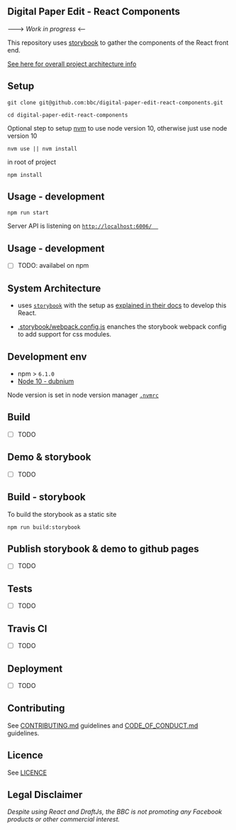 
## Digital Paper Edit - React Components 

---> _Work in progress_ <--

<!-- _One liner + link to confluence page_
_Screenshot of UI - optional_ -->
This repository uses [storybook](https://storybook.js.org) to gather the components of the React front end.

[See here for overall project architecture info](https://github.com/bbc/digital-paper-edit-client#project-architecture)


## Setup
<!-- _stack - optional_
_How to build and run the code/app_ -->

```
git clone git@github.com:bbc/digital-paper-edit-react-components.git
```

```
cd digital-paper-edit-react-components
```

Optional step to setup [nvm](https://github.com/nvm-sh/nvm) to use node version 10, otherwise just use node version 10
```
nvm use || nvm install
```

in root of project
```
npm install
```

## Usage - development

```
npm run start
```
 
Server API is listening on [`http://localhost:6006/  `](http://localhost:6006)

## Usage - development

- [ ] TODO: availabel on npm

<!-- Available on `npm` [npm - `@bbc/react-transcript-editor`](https://www.npmjs.com/package/@bbc/react-transcript-editor) -->


<!-- ```
npm install @bbc/react-transcript-editor
``` -->

## System Architecture
<!-- _High level overview of system architecture_ -->

- uses [`storybook`](https://storybook.js.org) with the setup as [explained in their docs](https://storybook.js.org/docs/guides/guide-react/) to develop this React.
<!-- - This uses [CSS Modules](https://github.com/css-modules/css-modules) to contain the scope of the css for this component. -->
- [.storybook/webpack.config.js](./.storybook/webpack.config.js) enanches the storybook webpack config to add support for css modules.
<!-- - The parts of the component are inside [`./packages`](./packages) -->
<!-- - [babel.config.js](./babel.config.js) provides root level system config for [babel 7](https://babeljs.io/docs/en/next/config-files#project-wide-configuration). -->


## Development env
 <!-- _How to run the development environment_
_Coding style convention ref optional, eg which linter to use_
_Linting, github pre-push hook - optional_ -->

- npm > `6.1.0`
- [Node 10 - dubnium](https://scotch.io/tutorials/whats-new-in-node-10-dubnium)

Node version is set in node version manager [`.nvmrc`](https://github.com/creationix/nvm#nvmrc)


## Build

<!-- _How to run build_ -->

- [ ] TODO

<!-- > To transpile `./packages` and create a build in the `./dist` folder, run:

```
npm run build:component
``` -->

## Demo & storybook

- [ ] TODO

<!-- - **Storybook** can bew viewed at [https://bbc.github.io/react-transcript-editor/](https://bbc.github.io/react-transcript-editor/)

- **Demo** can be viewed at [https://bbc.github.io/react-transcript-editor/iframe.html?id=demo--default](https://bbc.github.io/react-transcript-editor/iframe.html?id=demo--default)
 -->


## Build - storybook
To build the storybook as a static site

```
npm run build:storybook
```

## Publish storybook & demo to github pages

- [ ] TODO

<!-- 
This github repository uses [github pages](https://pages.github.com/) to host the storybook and the demo of the component

```
npm run deploy:ghpages
```

add to git, and push to origin master to update


Alternatively If you simply want to build the demo locally in the `build` folder then just

```
npm run build:storybook
```

you can then run this command to serve the static site locally

```
npm run build:storybook:serve
``` -->

## Tests
<!-- _How to carry out tests_ -->

- [ ] TODO

<!-- Test coverage using [`jest`](https://jestjs.io/), to run tests

```
npm run test
```

During development you can use

```
npm run test:watch
``` -->

## Travis CI

- [ ] TODO

<!-- On commit this repo uses the [.travis.yml](./.travis.yml) config tu run the automated test on [travis CI](https://travis-ci.org/bbc/react-transcript-editor). -->

## Deployment

<!-- _How to deploy the code/app into test/staging/production_ -->

- [ ] TODO

<!-- To push to [npm - `@bbc/react-transcript-editor`](https://www.npmjs.com/package/@bbc/react-transcript-editor)

```
npm publish:public
```

This runs `npm run build:component` and `npm publish --access public` under the hood

> Note that only `README.md` and the `dist` folders are published to npm. -->

## Contributing

See [CONTRIBUTING.md](./CONTRIBUTING.md) guidelines and [CODE_OF_CONDUCT.md](./CODE_OF_CONDUCT.md) guidelines.

## Licence
<!-- mention MIT Licence -->
See [LICENCE](./LICENCE.md)

## Legal Disclaimer

_Despite using React and DraftJs, the BBC is not promoting any Facebook products or other commercial interest._